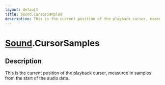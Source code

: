 ```yaml
---
layout: default
title: Sound.CursorSamples
description: This is the current position of the playback cursor, measured in samples from the start of the audio data.
---
```

# [Sound]({{site.url}}/Pages/Reference/Sound.html).CursorSamples

## Description
This is the current position of the playback cursor,
measured in samples from the start of the audio data.

